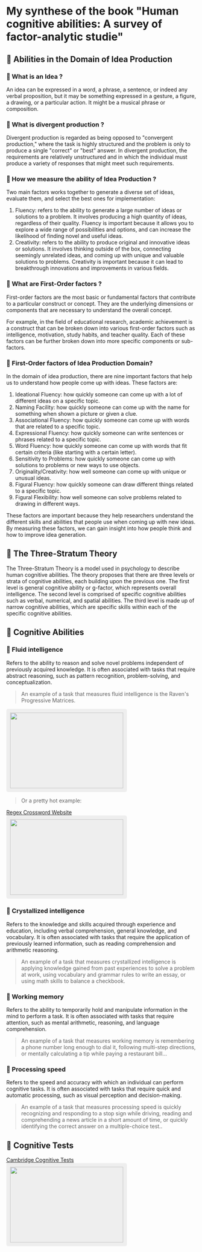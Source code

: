 # My synthese of the book "Human cognitive abilities: A survey of factor-analytic studie"

## 📰 Abilities in the Domain of Idea Production

### 📌 What is an Idea ?

An idea can be expressed in a word, a phrase, a sentence, or indeed any verbal proposition, but it may be something expressed in a gesture, a figure, a drawing, or a particular action. It might be a musical phrase or composition.

### 📌 What is divergent production ?

 Divergent production is regarded as being opposed to "convergent production," where the task is highly structured and the problem is only to produce a single "correct" or "best" answer.
 In divergent production, the requirements are relatively unstructured and in which the individual must produce a variety of responses that might meet such requirements.

### 📌 How we measure the ability of Idea Production ?

Two main factors works together to generate a diverse set of ideas, evaluate them, and select the best ones for implementation:

1. Fluency: refers to the ability to generate a large number of ideas or solutions to a problem. It involves producing a high quantity of ideas, regardless of their quality. Fluency is important because it allows you to explore a wide range of possibilities and options, and can increase the likelihood of finding novel and useful ideas.
2. Creativity: refers to the ability to produce original and innovative ideas or solutions. It involves thinking outside of the box, connecting seemingly unrelated ideas, and coming up with unique and valuable solutions to problems. Creativity is important because it can lead to breakthrough innovations and improvements in various fields.

### 📌 What are First-Order factors ?

First-order factors are the most basic or fundamental factors that contribute to a particular construct or concept. They are the underlying dimensions or components that are necessary to understand the overall concept.

For example, in the field of educational research, academic achievement is a construct that can be broken down into various first-order factors such as intelligence, motivation, study habits, and teacher quality. Each of these factors can be further broken down into more specific components or sub-factors.

### 📌 First-Order factors of Idea Production Domain?

In the domain of idea production, there are nine important factors that help us to understand how people come up with ideas. These factors are:

1.  Ideational Fluency: how quickly someone can come up with a lot of different ideas on a specific topic.
2.  Naming Facility: how quickly someone can come up with the name for something when shown a picture or given a clue.
3.  Associational Fluency: how quickly someone can come up with words that are related to a specific topic.
4.  Expressional Fluency: how quickly someone can write sentences or phrases related to a specific topic.
5.  Word Fluency: how quickly someone can come up with words that fit certain criteria (like starting with a certain letter).
6.  Sensitivity to Problems: how quickly someone can come up with solutions to problems or new ways to use objects.
7.  Originality/Creativity: how well someone can come up with unique or unusual ideas.
8.  Figural Fluency: how quickly someone can draw different things related to a specific topic.
9.  Figural Flexibility: how well someone can solve problems related to drawing in different ways.

These factors are important because they help researchers understand the different skills and abilities that people use when coming up with new ideas. By measuring these factors, we can gain insight into how people think and how to improve idea generation.


## 📰 The Three-Stratum Theory

The Three-Stratum Theory is a model used in psychology to describe human cognitive abilities. The theory proposes that there are three levels or strata of cognitive abilities, each building upon the previous one. The first level is general cognitive ability or g-factor, which represents overall intelligence. The second level is comprised of specific cognitive abilities such as verbal, numerical, and spatial abilities. The third level is made up of narrow cognitive abilities, which are specific skills within each of the specific cognitive abilities.


## 📰 Cognitive Abilities

### 📌 Fluid intelligence

Refers to the ability to reason and solve novel problems independent of previously acquired knowledge. It is often associated with tasks that require abstract reasoning, such as pattern recognition, problem-solving, and conceptualization. 
>An example of a task that measures fluid intelligence is the Raven's Progressive Matrices.

<div>
<img src="https://upload.wikimedia.org/wikipedia/commons/thumb/e/ec/Raven_Matrix.svg/800px-Raven_Matrix.svg.png" style="display:flex;width:300px;height:200px;background-color:#eee;border-radius:5px;padding:10px;"/>
</div>

>Or a pretty hot example:
<div>
<a href="https://regexcrossword.com/" >Regex Crossword Website</a>
<img src="https://regexcrossword.com/img/logo-social.png" style="display:flex;width:300px;height:200px;background-color:#eee;border-radius:5px;padding:10px;"/>
</div>


### 📌 Crystallized intelligence

Refers to the knowledge and skills acquired through experience and education, including verbal comprehension, general knowledge, and vocabulary. It is often associated with tasks that require the application of previously learned information, such as reading comprehension and arithmetic reasoning. 
>An example of a task that measures crystallized intelligence is applying knowledge gained from past experiences to solve a problem at work, using vocabulary and grammar rules to write an essay, or using math skills to balance a checkbook.

### 📌 Working memory

Refers to the ability to temporarily hold and manipulate information in the mind to perform a task. It is often associated with tasks that require attention, such as mental arithmetic, reasoning, and language comprehension. 
>An example of a task that measures working memory is remembering a phone number long enough to dial it, following multi-step directions, or mentally calculating a tip while paying a restaurant bill...


### 📌 Processing speed

Refers to the speed and accuracy with which an individual can perform cognitive tasks. It is often associated with tasks that require quick and automatic processing, such as visual perception and decision-making. 
>An example of a task that measures processing speed is quickly recognizing and responding to a stop sign while driving, reading and comprehending a news article in a short amount of time, or quickly identifying the correct answer on a multiple-choice test..


## 📰 Cognitive Tests

<div>
<a href="https://www.cambridgecognition.com/cantab/cognitive-tests/" >Cambridge Cognitive Tests</a>
<img src="https://www.cambridgecognition.com/images/logos/cambridge-cognition-logo.png" style="display:flex;width:300px;height:200px;background-color:#eee;border-radius:5px;padding:10px;"/>
</div>


